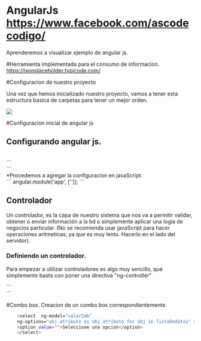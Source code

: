 # AngularJs    https://www.facebook.com/ascodecodigo/

Aprenderemos a visualizar ejemplo de angular js.

#Herramienta implementada para el consumo de informacion.
https://jsonplaceholder.typicode.com/


#Configuracion de nuestro proyecto
<br>
<p>
    Una vez que hemos inicializado nuestro proyecto, vamos a tener esta estructura 
    basica de carpetas para tener un mejor orden.
</p>
<img src="http://www.ascodecodigo.com/img/treeProject.png"/>



#Configuracion inicial de angular js

<h2>Configurando angular js.</h2>
<br>
```
<!DOCTYPE html>
<html>
    <head>
        <title>TODO supply a title</title>
        <meta charset="UTF-8">
        <meta name="viewport" content="width=device-width, initial-scale=1.0">
    </head>
    <body ng_app="app">
        <div></div>
        <script src="path/libAngularJs"></script>
        <script src="path/pathArchivoConfigAngularJs"></script>
    </body>
</html>
```
<br>
*Procedemos a agregar la configuracion en javaScript.
<br>
```
angular.module('app', ['']);
```
<h2>Controlador</h2>
<p>
Un controlador, es la capa de nuestro sistema que nos va a permitir validar, obtener o enviar
información a la bd o simplemente aplicar una logia de negocios particular.
(No se recomienda usar javaScript para hacer operaciones aritmeticas, ya que es muy lento. Hacerlo en el 
lado del servidor).
</p>
<h3>
Definiendo un controlador.
</h3>
<p> Para empezar a utilizar controladores es algo muy sencillo, que simplemente basta con poner una directiva "ng-controller"</p>
```
    <body ng-app="app">
        <div ng-controller="ctr"></div>
    </body>
```




#Combo box.
Creacion de un combo box correspondientemente.


```sh
    <select  ng-model="valorCmb" 
    ng-options="obj.atributo as obj.atributo for obj in listaDedatos" >
    <option value="">Seleccione una opcion</option>
    </select>
```